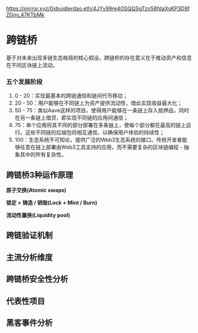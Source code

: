 https://mirror.xyz/0xbuidlerdao.eth/4JYv99re4OSQQSgTzn58fdaXsKP3D9fZGnv_47KTbMk

# 跨链桥

基于对未来出现多链生态格局的核心假设，跨链桥的存在意义在于推动资产和信息在不同区块链上流动。

### 五个发展阶段

1. 0 - 20：实现最基本的跨链通信和链间代币移动；
2. 20 - 50：用户能够在不同链上为资产提供流动性，借此实现收益最大化；
3. 50 - 75：类似Aave这样的项目，使得用户能够在一条链上存入抵押品，同时在另一条链上借贷，即实现不同链的应用间通信；
4. 75：单个应用将其不同的部分部署在多条链上，使每个部分都在最高的链上运行。这些不同链的后端包将相互通信，以确保用户体验的持续性；
5. 100：生态系统不可知论，提供广泛的Web3生态系统的接口。传统开发者能够任意在链上部署由Web3工具支持的应用，而不需要复杂的区块链编程 - 抽象其中的所有复杂性。



## 跨链桥3种运作原理

**原子交换(Atomic swaps)**

**锁定 + 铸造 / 销毁(Lock + Mint / Burn)**

**流动性置换(Liquidity pool)**

## 跨链验证机制





## 主流分析维度





## 跨链桥安全性分析





## 代表性项目





## 黑客事件分析



